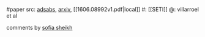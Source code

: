 #paper 
src: [adsabs](https://ui.adsabs.harvard.edu/abs/2016AJ....152...76V/abstract), [arxiv](https://arxiv.org/abs/1606.08992v1), [[1606.08992v1.pdf|local]] 
#: [[SETI]] 
@: villarroel et al 

comments by [sofia sheikh](https://sites.psu.edu/seticourse/2018/04/01/412018-summary-of-villarroel-imaz-and-bergstedt-2016/) 

